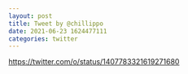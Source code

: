 ```yaml
--- 
layout: post 
title: Tweet by @chillippo 
date: 2021-06-23 1624477111 
categories: twitter 
--- 
```

https://twitter.com/o/status/1407783321619271680